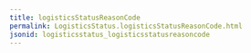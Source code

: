 ```yaml
---
title: logisticsStatusReasonCode
permalink: LogisticsStatus.logisticsStatusReasonCode.html
jsonid: logisticsstatus_logisticsstatusreasoncode
---
```

